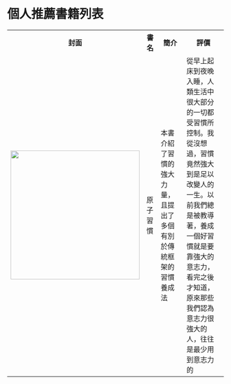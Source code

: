 # 個人推薦書籍列表
<table>
  <tr>
    <th>封面</th>
    <th>書名</th>
    <th>簡介</th>
    <th>評價</th>
  </tr>
  <tr>
    <td><img src="https://cdn.readmoo.com/cover/fg/8einmi9_460x580.jpg?v=1635911435" width=300></td>
    <td>原子習慣</td>
    <td>本書介紹了習慣的強大力量，且提出了多個有別於傳統框架的習慣養成法</td>
    <td>從早上起床到夜晚入睡，人類生活中很大部分的一切都受習慣所控制。我從沒想過，習慣竟然強大到是足以改變人的一生。以前我們總是被教導著，養成一個好習慣就是要靠強大的意志力，看完之後才知道，原來那些我們認為意志力很強大的人，往往是最少用到意志力的</td>
  </tr>
</table>
